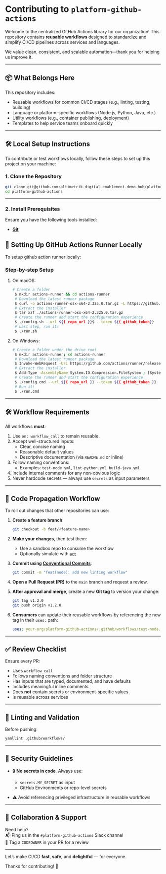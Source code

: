 # Contributing to `platform-github-actions`

Welcome to the centralized GitHub Actions library for our organization! This repository contains **reusable workflows** designed to standardize and simplify CI/CD pipelines across services and languages.

We value clean, consistent, and scalable automation—thank you for helping us improve it.

---

## 📦 What Belongs Here

This repository includes:

- Reusable workflows for common CI/CD stages (e.g., linting, testing, building)
- Language or platform-specific workflows (Node.js, Python, Java, etc.)
- Utility workflows (e.g., container publishing, deployment)
- Templates to help service teams onboard quickly

---

## 🛠️ Local Setup Instructions

To contribute or test workflows locally, follow these steps to set up this project on your machine:

### 1. Clone the Repository

```bash
git clone git@github.com:altimetrik-digital-enablement-demo-hub/platform-github-actions.git
cd platform-github-actions
```

---

### 2. Install Prerequisites

Ensure you have the following tools installed:

- **[Git](https://git-scm.com/)**


## 🧪 Setting Up GitHub Actions Runner Locally

To setup github action runner locally:

### Step-by-step Setup

1.  On macOS:  
     ```bash
     # Create a folder
      $ mkdir actions-runner && cd actions-runner
      # Download the latest runner package
      $ curl -o actions-runner-osx-x64-2.325.0.tar.gz -L https://github.com/actions/runner/releases/download/v2.325.0/actions-runner-osx-x64-2.325.0.tar.gz
      # Extract the installer
      $ tar xzf ./actions-runner-osx-x64-2.325.0.tar.gz
      # Create the runner and start the configuration experience
      $ ./config.sh --url ${{ repo_url }}$ --token ${{ github_token}}
      # Last step, run it!
      $ ./run.sh
     ```
2.  On Windows:
     ```bash
     # Create a folder under the drive root
      $ mkdir actions-runner; cd actions-runner
      # Download the latest runner package
      $ Invoke-WebRequest -Uri https://github.com/actions/runner/releases/download/v2.325.0/actions-runner-win-x64-2.325.0.zip -OutFile actions-runner-win-x64-2.325.0.zip
      # Extract the installer
      $ Add-Type -AssemblyName System.IO.Compression.FileSystem ; [System.IO.Compression.ZipFile]::ExtractToDirectory("$PWD/actions-runner-win-x64-2.325.0.zip", "$PWD")
      # Create the runner and start the configuration experience
      $ ./config.cmd --url ${{ repo_url }} --token ${{ github_token }}
      # Run it!
      $ ./run.cmd
     ```

---

## 🛠 Workflow Requirements

All workflows **must**:

1. Use `on: workflow_call` to remain reusable.
2. Accept well-structured inputs:
   - Clear, concise naming
   - Reasonable default values
   - Descriptive documentation (via `README.md` or inline)
3. Follow naming conventions:
   - Examples: `test-node.yml`, `lint-python.yml`, `build-java.yml`
4. Include internal comments for any non-obvious logic
5. Never hardcode secrets — always use `secrets` as input parameters

---

## 🚀 Code Propagation Workflow

To roll out changes that other repositories can use:

1. **Create a feature branch**:
   ```bash
   git checkout -b feat/<feature-name>
   ```

2. **Make your changes**, then test them:
   - Use a sandbox repo to consume the workflow
   - Optionally simulate with [`act`](https://github.com/nektos/act)

3. **Commit using [Conventional Commits](https://www.conventionalcommits.org/)**:
   ```bash
   git commit -m "feat(node): add new linting workflow"
   ```

4. **Open a Pull Request (PR)** to the `main` branch and request a review.

5. **After approval and merge**, create a new **Git tag** to version your change:
   ```bash
   git tag v1.2.0
   git push origin v1.2.0
   ```

6. **Consumers** can update their reusable workflows by referencing the new tag in their `uses:` path:
   ```yaml
   uses: your-org/platform-github-actions/.github/workflows/test-node.yml@v1.2.0
   ```

---


## ✅ Review Checklist

Ensure every PR:

- Uses `workflow_call`
- Follows naming conventions and folder structure
- Has inputs that are typed, documented, and have defaults
- Includes meaningful inline comments
- Does **not** contain secrets or environment-specific values
- Is reusable across services

---

## 🧹 Linting and Validation

Before pushing:

```bash
yamllint .github/workflows/
```

---

## 🔐 Security Guidelines

- 🔒 **No secrets in code**. Always use:
  - `secrets.MY_SECRET` as input
  - GitHub Environments or repo-level secrets

- ⚠️ Avoid referencing privileged infrastructure in reusable workflows

---

## 🤝 Collaboration & Support

Need help?  
📬 Ping us in the `#platform-github-actions` Slack channel  
👥 Tag a `CODEOWNER` in your PR for a review

---

Let’s make CI/CD **fast**, **safe**, and **delightful** — for everyone.

Thanks for contributing! 💙
